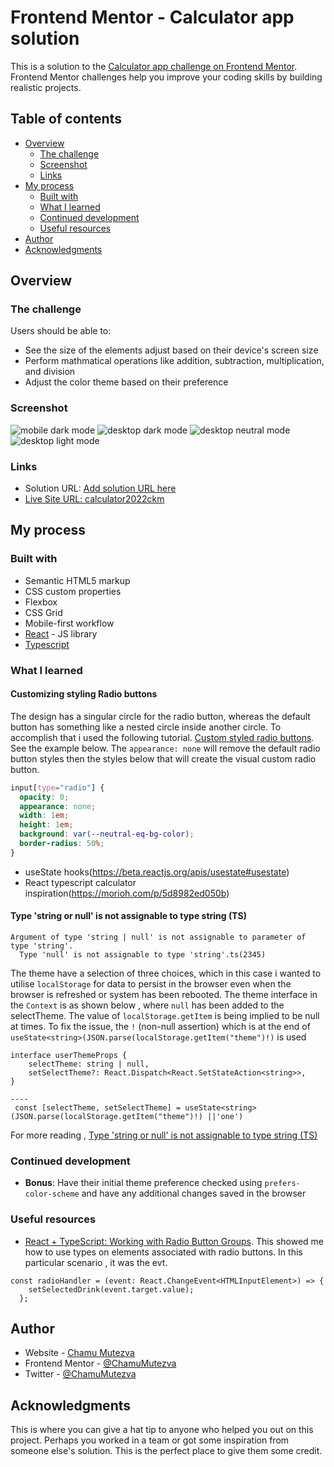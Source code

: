 # Frontend Mentor - Calculator app solution

This is a solution to the [Calculator app challenge on Frontend Mentor](https://www.frontendmentor.io/challenges/calculator-app-9lteq5N29). Frontend Mentor challenges help you improve your coding skills by building realistic projects. 

## Table of contents

- [Overview](#overview)
  - [The challenge](#the-challenge)
  - [Screenshot](#screenshot)
  - [Links](#links)
- [My process](#my-process)
  - [Built with](#built-with)
  - [What I learned](#what-i-learned)
  - [Continued development](#continued-development)
  - [Useful resources](#useful-resources)
- [Author](#author)
- [Acknowledgments](#acknowledgments)
## Overview
### The challenge

Users should be able to:

- See the size of the elements adjust based on their device's screen size
- Perform mathmatical operations like addition, subtraction, multiplication, and division
- Adjust the color theme based on their preference

### Screenshot

![mobile dark mode](./src/images/mobile-dark.png)
![desktop dark mode](./src/images/desktop-dark.png)
![desktop neutral mode](./src/images/desktop-neutral.png)
![desktop light mode](./src/images/desktop-light.png)

### Links

- Solution URL: [Add solution URL here](https://your-solution-url.com)
- [Live Site URL: calculator2022ckm](https://calculator2022ckm.netlify.app/)

## My process

### Built with

- Semantic HTML5 markup
- CSS custom properties
- Flexbox
- CSS Grid
- Mobile-first workflow
- [React](https://reactjs.org/) - JS library
- [Typescript](https://www.typescriptlang.org)
### What I learned
#### Customizing styling Radio buttons

The design has a singular circle for the radio button, whereas the default button has something like a nested circle inside another circle. To accomplish that i used the following tutorial.
[Custom styled radio buttons](https://moderncss.dev/pure-css-custom-styled-radio-buttons/). See the example below. The `appearance: none` will remove the default radio button styles then the styles below that will create the visual custom radio button.

```css 
input[type="radio"] {
  opacity: 0;
  appearance: none;
  width: 1em;
  height: 1em;
  background: var(--neutral-eq-bg-color);
  border-radius: 50%;
}
```

- useState hooks(https://beta.reactjs.org/apis/usestate#usestate)
- React typescript calculator inspiration(https://morioh.com/p/5d8982ed050b)
#### Type 'string or null' is not assignable to type string (TS)

```
Argument of type 'string | null' is not assignable to parameter of type 'string'.
  Type 'null' is not assignable to type 'string'.ts(2345)
```

The theme have a selection of three choices, which in this case i wanted to utilise `localStorage` for data to persist in the browser even when the browser is refreshed or system has been rebooted. The theme interface in the `Context` is as shown below , where `null` has been added to the selectTheme. The value of `localStorage.getItem` is being implied to be null at times. To fix the issue, the `!` (non-null assertion) which is at the end of `useState<string>(JSON.parse(localStorage.getItem("theme")!)` is used
```
interface userThemeProps {
    selectTheme: string | null,
    setSelectTheme?: React.Dispatch<React.SetStateAction<string>>,
}

----
 const [selectTheme, setSelectTheme] = useState<string>(JSON.parse(localStorage.getItem("theme")!) ||'one')
```
For more reading , [Type 'string or null' is not assignable to type string (TS)](https://bobbyhadz.com/blog/typescript-type-null-is-not-assignable-to-type-string)

### Continued development

- **Bonus**: Have their initial theme preference checked using `prefers-color-scheme` and have any additional changes saved in the browser
### Useful resources

- [React + TypeScript: Working with Radio Button Groups](https://www.kindacode.com/article/react-typescript-working-with-radio-button-groups/). This showed me how to use types on elements associated with radio buttons. In this particular scenario , it was the evt.
```
const radioHandler = (event: React.ChangeEvent<HTMLInputElement>) => {
    setSelectedDrink(event.target.value);
  };
```
## Author

- Website - [Chamu Mutezva](https://github.com/ChamuMutezva)
- Frontend Mentor - [@ChamuMutezva](https://www.frontendmentor.io/profile/ChamuMutezva)
- Twitter - [@ChamuMutezva](https://twitter.com/ChamuMutezva)

## Acknowledgments

This is where you can give a hat tip to anyone who helped you out on this project. Perhaps you worked in a team or got some inspiration from someone else's solution. This is the perfect place to give them some credit.
